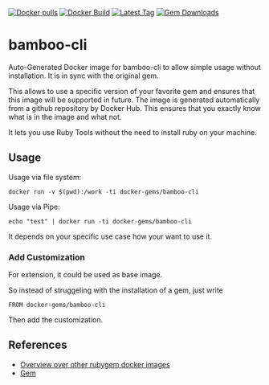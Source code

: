 [![Docker pulls](https://img.shields.io/docker/pulls/rubygem/bamboo-cli.svg)](https://hub.docker.com/r/rubygem/bamboo-cli/)
[![Docker Build](https://img.shields.io/docker/automated/rubygem/bamboo-cli.svg)](https://hub.docker.com/r/rubygem/bamboo-cli/)
[![Latest Tag](https://img.shields.io/github/tag/docker-rubygem/bamboo-cli.svg)](https://hub.docker.com/r/rubygem/bamboo-cli/)
[![Gem Downloads](https://img.shields.io/gem/dt/bamboo-cli.svg)](https://rubygems.org/gems/bamboo-cli/)
# bamboo-cli

Auto-Generated Docker image for bamboo-cli to allow simple usage without installation.
It is in sync with the original gem.

This allows to use a specific version of your favorite gem and ensures that this image will be supported in future.
The image is generated automatically from a github repository by Docker Hub.
This ensures that you exactly know what is in the image and what not.

It lets you use Ruby Tools without the need to install ruby on your machine.

## Usage

Usage via file system:

`docker run -v $(pwd):/work -ti docker-gems/bamboo-cli`

Usage via Pipe:

`echo "test" | docker run -ti docker-gems/bamboo-cli`

It depends on your specific use case how your want to use it.

### Add Customization

For extension, it could be used as base image.

So instead of struggeling with the installation of a gem, just write

`FROM docker-gems/bamboo-cli`

Then add the customization.

## References

 - [Overview over other rubygem docker images](https://github.com/thinkbot/docker-rubygem)
 - [Gem](https://rubygems.org/gems/bamboo-cli/)
